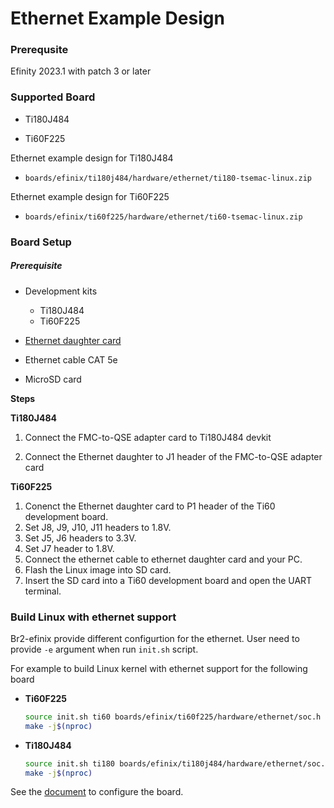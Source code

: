 # Ethernet Example Design

### Prerequsite

Efinity 2023.1 with patch 3 or later

### Supported Board

- Ti180J484

- Ti60F225

Ethernet example design for Ti180J484

- `boards/efinix/ti180j484/hardware/ethernet/ti180-tsemac-linux.zip`

Ethernet example design for Ti60F225

- `boards/efinix/ti60f225/hardware/ethernet/ti60-tsemac-linux.zip`

### Board Setup

##### Prerequisite

- Development kits
  
  - Ti180J484
  - Ti60F225

- [Ethernet daughter card](https://www.efinixinc.com/support/docsdl.php?s=ef&pn=ETHERNET-DC-UG)

- Ethernet cable CAT 5e

- MicroSD card

**Steps**

**Ti180J484**

1. Connect the FMC-to-QSE adapter card to Ti180J484 devkit

2. Connect the Ethernet daughter to J1 header of the FMC-to-QSE adapter card

**Ti60F225**

1. Conenct the Ethernet daughter card to P1 header of the Ti60 development board.
2. Set J8, J9, J10, J11 headers to 1.8V.
3. Set J5, J6 headers to 3.3V.
4. Set J7 header to 1.8V.
5. Connect the ethernet cable to ethernet daughter card and your PC.
6. Flash the Linux image into SD card.
7. Insert the SD card into a Ti60 development board and open the UART terminal.

### Build Linux with ethernet support

Br2-efinix provide different configurtion for the ethernet. User need to provide `-e` argument when run `init.sh` script.

For example to build Linux kernel with ethernet support for the following board

- **Ti60F225**
  
  ```bash
  source init.sh ti60 boards/efinix/ti60f225/hardware/ethernet/soc.h -e
  make -j$(nproc)
  ```

- **Ti180J484**
  
  ```bash
  source init.sh ti180 boards/efinix/ti180j484/hardware/ethernet/soc.h -e
  make -j$(nproc)
  ```

See the [document](configure_the_board.md) to configure the board.
